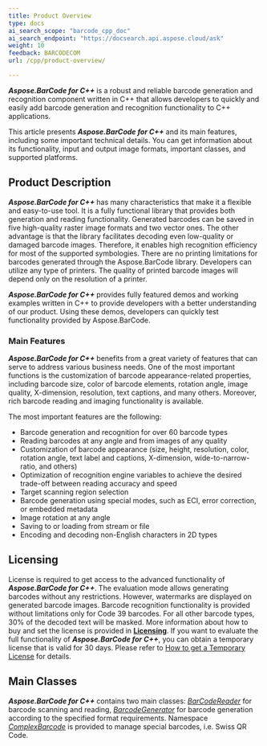 ```yaml
---
title: Product Overview
type: docs
ai_search_scope: "barcode_cpp_doc"
ai_search_endpoint: "https://docsearch.api.aspose.cloud/ask"
weight: 10
feedback: BARCODECOM
url: /cpp/product-overview/

---
```


***Aspose.BarCode for C++*** is a robust and reliable barcode generation and recognition component written in C++ that allows developers to quickly and easily add barcode generation and recognition functionality to C++ applications.

This article presents ***Aspose.BarCode for C++*** and its main features, including some important technical details. You can get information about its functionality, input and output image formats, important classes, and supported platforms.

## **Product Description**
***Aspose.BarCode for C++*** has many characteristics that make it a flexible and easy-to-use tool. It is a fully functional library that provides both generation and reading functionality. Generated barcodes can be saved in five high-quality raster image formats and two vector ones. The other advantage is that the library facilitates decoding even low-quality or damaged barcode images. Therefore, it enables high recognition efficiency for most of the supported symbologies. There are no printing limitations for barcodes generated through the Aspose.BarCode library. Developers can utilize any type of printers. The quality of printed barcode images will depend only on the resolution of a printer.

***Aspose.BarCode for C++*** provides fully featured demos and working examples written in C++ to provide developers with a better understanding of our product. Using these demos, developers can quickly test functionality provided by Aspose.BarCode.

### **Main Features**
***Aspose.BarCode for C++*** benefits from a great variety of features that can serve to address various business needs. One of the most important functions is the customization of barcode appearance-related properties, including barcode size, color of barcode elements, rotation angle, image quality, X-dimension, resolution, text captions, and many others. Moreover, rich barcode reading and imaging functionality is available.  
  
The most important features are the following: 
- Barcode generation and recognition for over 60 barcode types
- Reading barcodes at any angle and from images of any quality
- Customization of barcode appearance (size, height, resolution, color, rotation angle, text label and captions, X-dimension, wide-to-narrow-ratio, and others)
- Optimization of recognition engine variables to achieve the desired trade-off between reading accuracy and speed
- Target scanning region selection
- Barcode generation using special modes, such as ECI, error correction, or embedded metadata
- Image rotation at any angle 
- Saving to or loading from stream or file 
- Encoding and decoding non-English characters in 2D types


## **Licensing**
License is required to get access to the advanced functionality of ***Aspose.BarCode for C++***. The evaluation mode allows generating barcodes without any restrictions. However, watermarks are displayed on generated barcode images. Barcode recognition functionality is provided without limitations only for Code 39 barcodes. For all other barcode types, 30% of the decoded text will be masked. More information about how to buy and set the license is provided in [**Licensing**](/barcode/cpp/licensing/). If you want to evaluate the full functionality of ***Aspose.BarCode for C++***, you can obtain a temporary license that is valid for 30 days. Please refer to [How to get a Temporary License](https://purchase.aspose.com/temporary-license) for details.

## **Main Classes**
***Aspose.BarCode for C++*** contains two main classes: [*BarCodeReader*](https://reference.aspose.com/barcode/cpp/class/aspose.bar_code.bar_code_recognition.bar_code_reader/) for barcode scanning and reading, [*BarcodeGenerator*](https://reference.aspose.com/barcode/cpp/class/aspose.bar_code.generation.barcode_generator/) for barcode generation according to the specified format requirements. Namespace [*ComplexBarcode*](https://reference.aspose.com/barcode/cpp/namespace/aspose.bar_code.complex_barcode/) is provided to manage special barcodes, i.e. Swiss QR Code. 
